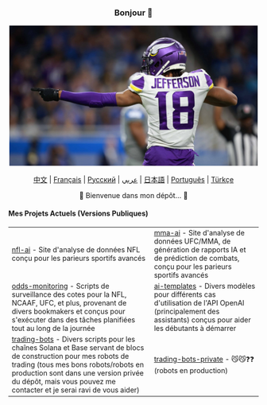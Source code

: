 
<div align="center">
    <h3>Bonjour 🤝</h3>
<!--     <img src="https://static.vecteezy.com/system/resources/thumbnails/017/047/854/small_2x/cute-cat-illustration-cat-kawaii-chibi-drawing-style-cat-cartoon-vector.jpg" width="200"/> -->
<!--     <img src="images/justin-jefferson.png" alt="Justin Jefferson" width="900"/> -->
    <img src="images/justin-jefferson-2.jpg" alt="Justin Jefferson" width="500"/>
</div>

<p align="center">
    <a href="https://github.com/bestisblessed/bestisblessed/blob/main/README_CN.md">中文</a> |
    <a href="https://github.com/bestisblessed/bestisblessed/blob/main/README_FR.md">Français</a> |
    <a href="https://github.com/bestisblessed/bestisblessed/blob/main/README_RU.md">Русский</a> |
    <a href="https://github.com/bestisblessed/bestisblessed/blob/main/README_AR.md">عربي</a> |
    <a href="https://github.com/bestisblessed/bestisblessed/blob/main/README_JP.md">日本語</a> |
    <a href="https://github.com/bestisblessed/bestisblessed/blob/main/README_PTBR.md">Português</a> |
    <a href="https://github.com/bestisblessed/bestisblessed/blob/main/README_TR.md">Türkçe</a>
</p>
<p align="center">🚀 Bienvenue dans mon dépôt... 🚀</p>

<h4 align="left">Mes Projets Actuels (Versions Publiques)</h4>
    <table align="center">
        <tr>
            <td><a href="https://nfl-ai.streamlit.app/">nfl-ai</a> - Site d'analyse de données NFL conçu pour les parieurs sportifs avancés</td>
            <td><a href="https://mma-ai.streamlit.app/">mma-ai</a> - Site d'analyse de données UFC/MMA, de génération de rapports IA et de prédiction de combats, conçu pour les parieurs sportifs avancés</td>
        </tr>
        <tr>
            <td><a href="https://github.com/bestisblessed/odds-monitoring">odds-monitoring</a> - Scripts de surveillance des cotes pour la NFL, NCAAF, UFC, et plus, provenant de divers bookmakers et conçus pour s'exécuter dans des tâches planifiées tout au long de la journée</td>
            <td><a href="https://github.com/bestisblessed/ai-templates">ai-templates</a> - Divers modèles pour différents cas d'utilisation de l'API OpenAI (principalement des assistants) conçus pour aider les débutants à démarrer</td>
        </tr>
        <tr>
            <td><a href="https://github.com/bestisblessed/trading-bots">trading-bots</a> - Divers scripts pour les chaînes Solana et Base servant de blocs de construction pour mes robots de trading (tous mes bons robots/robots en production sont dans une version privée du dépôt, mais vous pouvez me contacter et je serai ravi de vous aider)</td>
            <td><a href="https://github.com/bestisblessed/trading-bots-private">trading-bots-private</a> - 😼😼❓❓ (robots en production)</td>
        </tr>
    </table>
</div>
